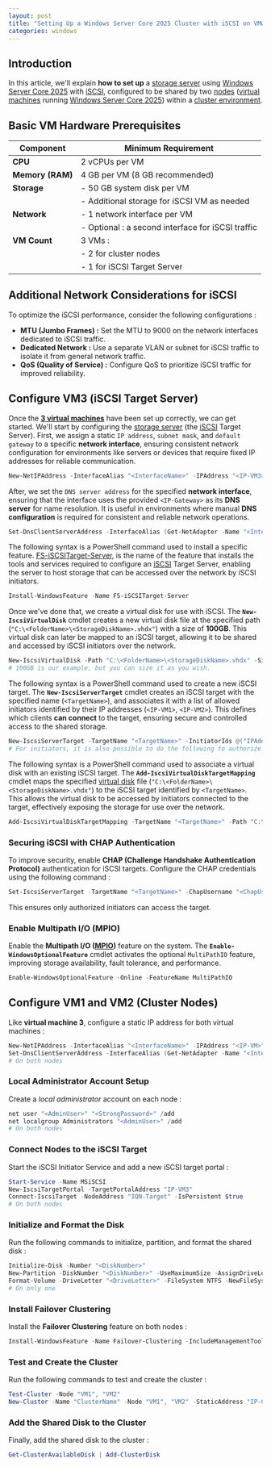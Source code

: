 ```yaml
---
layout: post
title: "Setting Up a Windows Server Core 2025 Cluster with iSCSI on VMware (Without Active Directory)"
categories: windows
---
```


## Introduction

In this article, we'll explain **how to set up** a [storage server](https://www.broadberry.fr/storage-servers) using [Windows Server Core 2025](https://www.microsoft.com/en-us/evalcenter/evaluate-windows-server-2025) with [iSCSI](https://www.techtarget.com/searchstorage/definition/iSCSI), configured to be shared by two [nodes](https://docs.vmware.com/en/VMware-Tanzu-Service-Mesh/services/concepts-guide/GUID-6BA4B828-C778-47BD-8159-37847260148E.html) ([virtual machines](https://www.vmware.com/topics/virtual-machine) running [Windows Server Core 2025](https://www.microsoft.com/en-us/evalcenter/evaluate-windows-server-2025)) within a [cluster environment](https://www.techopedia.com/definition/31922/virtual-machine-cluster-vm-cluster#:~:text=Virtual%20machine%20clusters%20work%20by%20protecting%20the%20physical,virtual%20machine%20clustering%20provides%20a%20dynamic%20backup%20processes.).

## Basic VM Hardware Prerequisites

| Component         | Minimum Requirement             |
|-------------------|----------------------------------|
| **CPU**           | 2 vCPUs per VM                 |
| **Memory (RAM)**  | 4 GB per VM (8 GB recommended)  |
| **Storage**       | - 50 GB system disk per VM     |
|                   | - Additional storage for iSCSI VM as needed |
| **Network**       | - 1 network interface per VM   |
|                   | - Optional : a second interface for iSCSI traffic |
| **VM Count**      | 3 VMs :                         |
|                   | - 2 for cluster nodes          |
|                   | - 1 for iSCSI Target Server    |

## Additional Network Considerations for iSCSI

To optimize the iSCSI performance, consider the following configurations :

- **MTU (Jumbo Frames) :** Set the MTU to 9000 on the network interfaces dedicated to iSCSI traffic.
- **Dedicated Network :** Use a separate VLAN or subnet for iSCSI traffic to isolate it from general network traffic.
- **QoS (Quality of Service) :** Configure QoS to prioritize iSCSI traffic for improved reliability.

## Configure VM3 (iSCSI Target Server)

Once the [**3 virtual machines**](https://www.vmware.com/topics/virtual-machine) have been set up correctly, we can get started. We'll start by configuring the [storage server](https://www.broadberry.fr/storage-servers) (the [iSCSI](https://www.techtarget.com/searchstorage/definition/iSCSI) Target Server). First, we assign a static `IP address`, `subnet mask`, and `default gateway` to a specific **network interface**, ensuring consistent network configuration for environments like servers or devices that require fixed IP addresses for reliable communication.

```powershell
New-NetIPAddress -InterfaceAlias "<InterfaceName>" -IPAddress "<IP-VM3>" -PrefixLength 24 -DefaultGateway "<IP-Gateway>"
```

After, we set the `DNS server address` for the specified **network interface**, ensuring that the interface uses the provided `<IP-Gateway>` as its **DNS server** for name resolution. It is useful in environments where manual **DNS configuration** is required for consistent and reliable network operations.

```powershell
Set-DnsClientServerAddress -InterfaceAlias (Get-NetAdapter -Name "<InterfaceName>" | Select-Object -ExpandProperty Name) -ServerAddresses "<IP-Gateway>"
```

The following syntax is a PowerShell command used to install a specific feature. [FS-iSCSITarget-Server](https://learn.microsoft.com/en-us/windows-server/storage/iscsi/iscsi-target-server), is the name of the feature that installs the tools and services required to configure an [iSCSI](https://www.techtarget.com/searchstorage/definition/iSCSI) Target Server, enabling the server to host storage that can be accessed over the network by iSCSI initiators.

```powershell
Install-WindowsFeature -Name FS-iSCSITarget-Server
```

Once we've done that, we create a virtual disk for use with iSCSI. The **`New-IscsiVirtualDisk`** cmdlet creates a new virtual disk file at the specified path (`"C:\<FolderName>\<StorageDiskName>.vhdx"`) with a size of **100GB**. This virtual disk can later be mapped to an iSCSI target, allowing it to be shared and accessed by iSCSI initiators over the network.

```powershell
New-IscsiVirtualDisk -Path "C:\<FolderName>\<StorageDiskName>.vhdx" -Size 100GB
# 100GB is our example, but you can size it as you wish.
```

The following syntax is a PowerShell command used to create a new iSCSI target. The **`New-IscsiServerTarget`** cmdlet creates an iSCSI target with the specified name (`<TargetName>`), and associates it with a list of allowed initiators identified by their IP addresses (`<IP-VM1>`, `<IP-VM2>`). This defines which clients **can connect** to the target, ensuring secure and controlled access to the shared storage.

```powershell
New-IscsiServerTarget -TargetName "<TargetName>" -InitiatorIds @("IPAddress:<IP-VM1>", "IPAddress:<IP-VM2>", "...")
# For initiators, it is also possible to do the following to authorize all initiators: "IQN:*"
```

The following syntax is a PowerShell command used to associate a virtual disk with an existing iSCSI target. The **`Add-IscsiVirtualDiskTargetMapping`** cmdlet maps the specified [virtual disk](https://www.parallels.com/blogs/ras/virtual-storage/) file (`"C:\<FolderName>\<StorageDiskName>.vhdx"`) to the iSCSI target identified by `<TargetName>`. This allows the virtual disk to be accessed by initiators connected to the target, effectively exposing the storage for use over the network.

```powershell
Add-IscsiVirtualDiskTargetMapping -TargetName "<TargetName>" -Path "C:\<FolderName>\<StorageDiskName>.vhdx"
```

### Securing iSCSI with CHAP Authentication

To improve security, enable **CHAP (Challenge Handshake Authentication Protocol)** authentication for iSCSI targets. Configure the CHAP credentials using the following command :

```powershell
Set-IscsiServerTarget -TargetName "<TargetName>" -ChapUsername "<ChapUsername>" -ChapPassword "<ChapPassword>"
```

This ensures only authorized initiators can access the target.

### Enable Multipath I/O (MPIO)

Enable the **Multipath I/O ([MPIO](https://www.dell.com/support/kbdoc/en-us/000131854/mpio-what-is-it-and-why-should-i-use-it?msockid=21582e1206786daa394a3b4307d66c24))** feature on the system. The **`Enable-WindowsOptionalFeature`** cmdlet activates the optional `MultiPathIO` feature, improving storage availability, fault tolerance, and performance.

```powershell
Enable-WindowsOptionalFeature -Online -FeatureName MultiPathIO
```

## Configure VM1 and VM2 (Cluster Nodes)

Like **virtual machine 3**, configure a static IP address for both virtual machines :

```powershell
New-NetIPAddress -InterfaceAlias "<InterfaceName>" -IPAddress "<IP-VM>" -PrefixLength 24 -DefaultGateway "<IP-Gateway>"
Set-DnsClientServerAddress -InterfaceAlias (Get-NetAdapter -Name "<InterfaceName>" | Select-Object -ExpandProperty Name) -ServerAddresses "<IP-Gateway>"
# On both nodes
```

### Local Administrator Account Setup

Create a *local administrator* account on each node :

```powershell
net user "<AdminUser>" "<StrongPassword>" /add
net localgroup Administrators "<AdminUser>" /add
# On both nodes
```

### Connect Nodes to the iSCSI Target

Start the iSCSI Initiator Service and add a new iSCSI target portal :

```powershell
Start-Service -Name MSiSCSI
New-IscsiTargetPortal -TargetPortalAddress "IP-VM3"
Connect-IscsiTarget -NodeAddress "IQN-Target" -IsPersistent $true
# On both nodes
```

### Initialize and Format the Disk

Run the following commands to initialize, partition, and format the shared disk :

```powershell
Initialize-Disk -Number "<DiskNumber>"
New-Partition -DiskNumber "<DiskNumber>" -UseMaximumSize -AssignDriveLetter
Format-Volume -DriveLetter "<DriveLetter>" -FileSystem NTFS -NewFileSystemLabel "<StorageDiskName>"
# On only one
```

### Install Failover Clustering

Install the **Failover Clustering** feature on both nodes :

```powershell
Install-WindowsFeature -Name Failover-Clustering -IncludeManagementTools
```

### Test and Create the Cluster

Run the following commands to test and create the cluster :

```powershell
Test-Cluster -Node "VM1", "VM2"
New-Cluster -Name "ClusterName" -Node "VM1", "VM2" -StaticAddress "IP-Cluster"
```

### Add the Shared Disk to the Cluster

Finally, add the shared disk to the cluster :

```powershell
Get-ClusterAvailableDisk | Add-ClusterDisk
```

